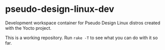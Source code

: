 # pseudo-design-linux-dev

Development workspace container for Pseudo Design Linux distros created with the Yocto project.

This is a working repository.  Run `rake -T` to see what you can do with it so far.

